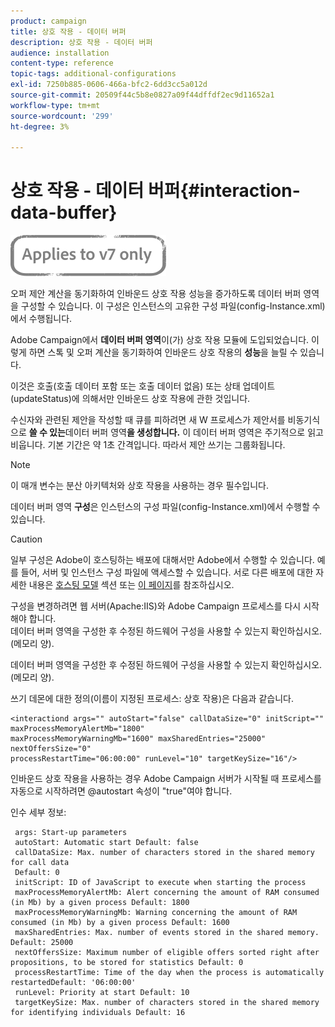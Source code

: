 ```yaml
---
product: campaign
title: 상호 작용 - 데이터 버퍼
description: 상호 작용 - 데이터 버퍼
audience: installation
content-type: reference
topic-tags: additional-configurations
exl-id: 7250b885-0606-466a-bfc2-6dd3cc5a012d
source-git-commit: 20509f44c5b8e0827a09f44dffdf2ec9d11652a1
workflow-type: tm+mt
source-wordcount: '299'
ht-degree: 3%

---
```


# 상호 작용 - 데이터 버퍼{#interaction-data-buffer}

![](../../assets/v7-only.svg)

오퍼 제안 계산을 동기화하여 인바운드 상호 작용 성능을 증가하도록 데이터 버퍼 영역을 구성할 수 있습니다. 이 구성은 인스턴스의 고유한 구성 파일(config-Instance.xml)에서 수행됩니다.

Adobe Campaign에서 **데이터 버퍼 영역**&#x200B;이(가) 상호 작용 모듈에 도입되었습니다. 이렇게 하면 스톡 및 오퍼 계산을 동기화하여 인바운드 상호 작용의 **성능**&#x200B;을 늘릴 수 있습니다.

이것은 호출(호출 데이터 포함 또는 호출 데이터 없음) 또는 상태 업데이트(updateStatus)에 의해서만 인바운드 상호 작용에 관한 것입니다.

수신자와 관련된 제안을 작성할 때 큐를 피하려면 새 W 프로세스가 제안서를 비동기식으로 **쓸 수 있는**&#x200B;데이터 버퍼 영역&#x200B;**을 생성합니다.** 이 데이터 버퍼 영역은 주기적으로 읽고 비웁니다. 기본 기간은 약 1초 간격입니다. 따라서 제안 쓰기는 그룹화됩니다.

>[!NOTE]
>
>이 매개 변수는 분산 아키텍처와 상호 작용을 사용하는 경우 필수입니다.

데이터 버퍼 영역 **구성**&#x200B;은 인스턴스의 구성 파일(config-Instance.xml)에서 수행할 수 있습니다.

>[!CAUTION]
>
>일부 구성은 Adobe이 호스팅하는 배포에 대해서만 Adobe에서 수행할 수 있습니다. 예를 들어, 서버 및 인스턴스 구성 파일에 액세스할 수 있습니다. 서로 다른 배포에 대한 자세한 내용은 [호스팅 모델](../../installation/using/hosting-models.md) 섹션 또는 [이 페이지](../../installation/using/capability-matrix.md)를 참조하십시오.
>
>구성을 변경하려면 웹 서버(Apache:IIS)와 Adobe Campaign 프로세스를 다시 시작해야 합니다.\
>데이터 버퍼 영역을 구성한 후 수정된 하드웨어 구성을 사용할 수 있는지 확인하십시오. (메모리 양).


데이터 버퍼 영역을 구성한 후 수정된 하드웨어 구성을 사용할 수 있는지 확인하십시오. (메모리 양).

쓰기 데몬에 대한 정의(이름이 지정된 프로세스: 상호 작용)은 다음과 같습니다.

```
<interactiond args="" autoStart="false" callDataSize="0" initScript="" maxProcessMemoryAlertMb="1800"
maxProcessMemoryWarningMb="1600" maxSharedEntries="25000" nextOffersSize="0"
processRestartTime="06:00:00" runLevel="10" targetKeySize="16"/>
```

인바운드 상호 작용을 사용하는 경우 Adobe Campaign 서버가 시작될 때 프로세스를 자동으로 시작하려면 @autostart 속성이 &quot;true&quot;여야 합니다.

인수 세부 정보:

```
 args: Start-up parameters 
 autoStart: Automatic start Default: false 
 callDataSize: Max. number of characters stored in the shared memory for call data
 Default: 0 
 initScript: ID of JavaScript to execute when starting the process 
 maxProcessMemoryAlertMb: Alert concerning the amount of RAM consumed (in Mb) by a given process Default: 1800 
 maxProcessMemoryWarningMb: Warning concerning the amount of RAM consumed (in Mb) by a given process Default: 1600 
 maxSharedEntries: Max. number of events stored in the shared memory. Default: 25000 
 nextOffersSize: Maximum number of eligible offers sorted right after propositions, to be stored for statistics Default: 0 
 processRestartTime: Time of the day when the process is automatically restartedDefault: '06:00:00' 
 runLevel: Priority at start Default: 10 
 targetKeySize: Max. number of characters stored in the shared memory for identifying individuals Default: 16 
```

